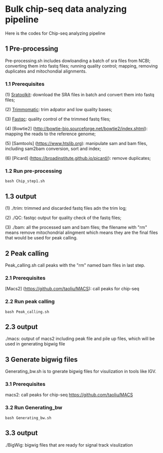 
# Bulk chip-seq data analyzing pipeline

Here is the codes for Chip-seq analyzing pipeline



## 1 Pre-processing

Pre-processing.sh includes dowloanding a batch of sra files from NCBI; converting them into fastq files; running quality control; mapping, removing duplicates and mitochondial alignments.

### 1.1 Prerequisites

(1) [Sratoolkit](https://www.ncbi.nlm.nih.gov/books/NBK158900/): download the SRA files in batch and convert them into fastq files;
    
    
(2) [Trimmomatic](http://www.usadellab.org/cms/?page=trimmomatic): trim adpator and low quality bases;
    

(3) [Fastqc](https://www.bioinformatics.babraham.ac.uk/projects/fastqc/): quality control of the trimmed fastq files;
  
 
(4) [Bowtie2] (http://bowtie-bio.sourceforge.net/bowtie2/index.shtml): mapping the reads to the reference genome;
    
    
(5) [Samtools] (https://www.htslib.org): manipulate sam and bam files, including sam2bam conversion, sort and index;


(6) [Picard] (https://broadinstitute.github.io/picard/): remove duplicates; 

### 1.2 Run pre-processing
```
bash Chip_step1.sh
```
## 1.3 output

(1) ./trim: trimmed and discarded fastq files adn the trim log;                                                              

(2) ./QC: fastqc output for quality check of the fastq files;

(3) ./bam: all the processed sam and bam files; the filename with "rm" means remove mitochondrial alingment which means they are the final files that would be used for peak calling.





## 2 Peak calling

Peak_calling.sh call peaks with the "rm" named bam files in last step.

### 2.1 Prerequisites

[Macs2] (https://github.com/taoliu/MACS): call peaks for chip-seq


### 2.2 Run peak calling

```
bash Peak_calling.sh
```
## 2.3 output

./macs: output of macs2 including peak file and pile up files, which will be used in generating bigwig file                                                              





## 3 Generate bigwig files

Generating_bw.sh is to gnerate bigwig files for visulization in tools like IGV. 

### 3.1 Prerequisites

macs2: call peaks for chip-seq
https://github.com/taoliu/MACS
### 3.2 Run Generating_bw

```
bash Generating_bw.sh
```
## 3.3 output

./BigWig: bigwig files that are ready for signal track visulization



 

